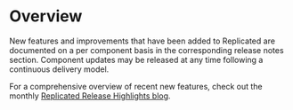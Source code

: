 # Overview

New features and improvements that have been added to Replicated are documented on a per component basis in the corresponding release notes section. Component updates may be released at any time following a continuous delivery model.

For a comprehensive overview of recent new features, check out the monthly [Replicated Release Highlights blog](https://www.replicated.com/blog/tag/replicated%20release%20highlights/). 

